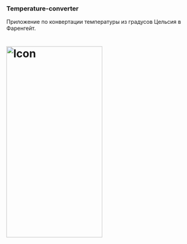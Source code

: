 ### Temperature-converter
Приложение по конвертации температуры из градусов Цельсия в Фаренгейт.
# <img src="https://github.com/Lubov-L/Resources/blob/main/TempApp.png" alt="Icon" width=250px; height=500px>
